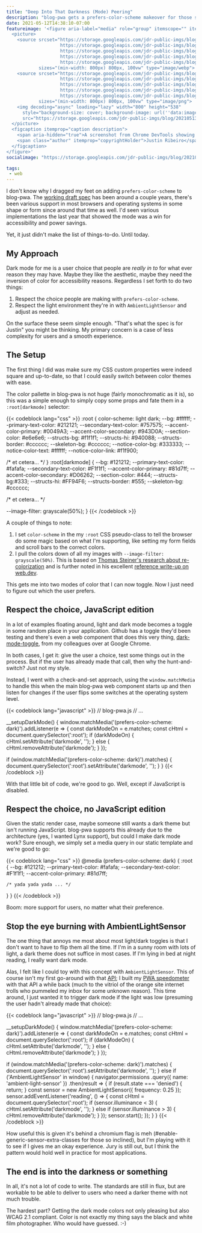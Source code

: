 ```yaml
---
title: "Deep Into That Darkness (Mode) Peering"
description: "blog-pwa gets a prefers-color-scheme makeover for those seeking a more dark color theme experience for accessibility or aesthetic reasons."
date: 2021-05-12T14:38:10-07:00
featureimage: '<figure aria-label="media" role="group" itemscope="" itemprop="associatedMedia" itemtype="http://schema.org/ImageObject">
  <picture>
    <source srcset="https://storage.googleapis.com/jdr-public-imgs/blog/20210513-darkmode-rad-sauce-640.webp 640w,
                    https://storage.googleapis.com/jdr-public-imgs/blog/20210513-darkmode-rad-sauce-800.webp 800w,
                    https://storage.googleapis.com/jdr-public-imgs/blog/20210513-darkmode-rad-sauce-1024.webp 1024w,
                    https://storage.googleapis.com/jdr-public-imgs/blog/20210513-darkmode-rad-sauce-1280.webp 1280w,
                    https://storage.googleapis.com/jdr-public-imgs/blog/20210513-darkmode-rad-sauce-1600.webp 1600w"
            sizes="(min-width: 800px) 800px, 100vw" type="image/webp">
    <source srcset="https://storage.googleapis.com/jdr-public-imgs/blog/20210513-darkmode-rad-sauce-640.png 640w,
                    https://storage.googleapis.com/jdr-public-imgs/blog/20210513-darkmode-rad-sauce-800.png 800w,
                    https://storage.googleapis.com/jdr-public-imgs/blog/20210513-darkmode-rad-sauce-1024.png 1024w,
                    https://storage.googleapis.com/jdr-public-imgs/blog/20210513-darkmode-rad-sauce-1280.png 1280w,
                    https://storage.googleapis.com/jdr-public-imgs/blog/20210513-darkmode-rad-sauce-1600.png 1600w"
            sizes="(min-width: 800px) 800px, 100vw" type="image/png">
    <img decoding="async" loading="lazy" width="800" height="538"
      style="background-size: cover; background-image: url(''data:image/svg+xml;charset=utf-8,%3Csvg xmlns=\''http%3A//www.w3.org/2000/svg\'' xmlns%3Axlink=\''http%3A//www.w3.org/1999/xlink\'' viewBox=\''0 0 1280 853\''%3E%3Cfilter id=\''b\'' color-interpolation-filters=\''sRGB\''%3E%3CfeGaussianBlur stdDeviation=\''.5\''%3E%3C/feGaussianBlur%3E%3CfeComponentTransfer%3E%3CfeFuncA type=\''discrete\'' tableValues=\''1 1\''%3E%3C/feFuncA%3E%3C/feComponentTransfer%3E%3C/filter%3E%3Cimage filter=\''url(%23b)\'' x=\''0\'' y=\''0\'' height=\''100%25\'' width=\''100%25\'' xlink%3Ahref=\''data%3Aimage/png;base64,iVBORw0KGgoAAAANSUhEUgAAAAkAAAAGCAIAAACepSOSAAAACXBIWXMAAC4jAAAuIwF4pT92AAAAs0lEQVQI1wGoAFf/AImSoJSer5yjs52ktp2luJuluKOpuJefsoCNowB+kKaOm66grL+krsCnsMGrt8m1u8mzt8OVoLIAhJqzjZ2tnLLLnLHJp7fNmpyjqbPCqLrRjqO7AIeUn5ultaWtt56msaSnroZyY4mBgLq7wY6TmwCRfk2Pf1uzm2WulV+xmV6rmGyQfFm3nWSBcEIAfm46jX1FkH5Djn5AmodGo49MopBLlIRBfG8yj/dfjF5frTUAAAAASUVORK5CYII=\''%3E%3C/image%3E%3C/svg%3E'');"
      src="https://storage.googleapis.com/jdr-public-imgs/blog/20210513-darkmode-rad-sauce-800.png" alt="A screenshot from Chrome DevTools showing both light and dark  of blog-pwa.">
  </picture>
  <figcaption itemprop="caption description">
    <span aria-hidden="true">A screenshot from Chrome DevTools showing both light and dark  of blog-pwa.</span>
    <span class="author" itemprop="copyrightHolder">Justin Ribeiro</span>
  </figcaption>
</figure>'
socialimage: "https://storage.googleapis.com/jdr-public-imgs/blog/20210513-darkmode-rad-sauce-800.png"

tags:
 - web
---
```


I don't know why I dragged my feet on adding `prefers-color-scheme` to blog-pwa. The [working draft spec](https://drafts.csswg.org/css-color-adjust-1/) has been around a couple years, there's been various support in most browsers and operating systems in some shape or form since around that time as well. I'd seen various implementations the last year that showed the mode was a win for accessibility and power savings.

Yet, it just didn't make the list of things-to-do. Until today.

## My Approach

Dark mode for me is a user choice that people are _really in to_ for what ever reason they may have. Maybe they like the aesthetic, maybe they need the inversion of color for accessibility reasons. Regardless I set forth to do two things:

1. Respect the choice people are making with `prefers-color-scheme`.
2. Respect the light environment they're in with `AmbientLightSensor` and adjust as needed.

On the surface these seem simple enough. "That's what the spec is for Justin" you might be thinking. My primary concern is a case of less complexity for users and a smooth experience.

## The Setup

The first thing I did was make sure my CSS custom properties were indeed square and up-to-date, so that I could easily switch between color themes with ease.

The color pallette in blog-pwa is not huge (fairly monochromatic as it is), so this was a simple enough to simply copy some props and fate them in a `:root[darkmode]` selector:

{{< codeblock lang="css" >}}
:root {
  color-scheme: light dark;
  --bg: #ffffff;
  --primary-text-color: #212121;
  --secondary-text-color: #757575;
  --accent-color-primary: #0049A3;
  --accent-color-secondary: #943D0A;
  --section-color: #e6e6e6;
  --structs-bg: #f1f1f1;
  --structs-hi: #940088;
  --structs-border: #cccccc;
  --skeleton-bg: #cccccc;
  --notice-color-bg: #333333;
  --notice-color-text: #ffffff;
  --notice-color-link: #f1f900;

  /* et cetera... */
}
:root[darkmode] {
  --bg: #121212;
  --primary-text-color: #fafafa;
  --secondary-text-color: #F1f1f1;
  --accent-color-primary: #81d7ff;
  --accent-color-secondary: #D06262;
  --section-color: #444;
  --structs-bg:#333;
  --structs-hi: #FF94F6;
  --structs-border: #555;
  --skeleton-bg: #cccccc;

  /* et cetera... */

  --image-filter: grayscale(50%);
}
{{< /codeblock >}}

A couple of things to note:

1. I set `color-scheme` in the my `:root` CSS pseudo-class to tell the browser do some magic based on what I'm supporting, like setting my form fields and scroll bars to the correct colors.
2. I pull the colors down of all my images with `--image-filter: grayscale(50%)`. This is based on [Thomas Steiner's research about re-colorization](https://medium.com/dev-channel/re-colorization-for-dark-mode-19e2e17b584b) and is further noted in his excellent [reference write-up on web.dev](https://web.dev/prefers-color-scheme/).

This gets me into two modes of color that I can now toggle. Now I just need to figure out which the user prefers.

## Respect the choice, JavaScript edition

In a lot of examples floating around, light and dark mode becomes a toggle in some random place in your application. Github has a toggle they'd been testing and there's even a web component that does this very thing, [dark-mode-toggle](https://github.com/GoogleChromeLabs/dark-mode-toggle), from my colleagues over at Google Chrome.

In both cases, I get it: give the user a choice, test some things out in the process. But if the user has already made that call, then why the hunt-and-switch? Just not my style.

Instead, I went with a check-and-set approach, using the `window.matchMedia` to handle this when the main blog-pwa web component starts up and then listen for changes if the user flips some switches at the operating system level.

{{< codeblock lang="javascript" >}}
// blog-pwa.js
// ...

__setupDarkMode() {
  window.matchMedia('(prefers-color-scheme: dark)').addListener(e => {
    const darkModeOn = e.matches;
    const cHtml = document.querySelector(':root');
    if (darkModeOn) {
      cHtml.setAttribute('darkmode', '');
    } else {
      cHtml.removeAttribute('darkmode');
    }
  });

  if (window.matchMedia('(prefers-color-scheme: dark)').matches) {
    document.querySelector(':root').setAttribute('darkmode', '');
  }
}
{{< /codeblock >}}

With that little bit of code, we're good to go. Well, except if JavaScript is disabled.

## Respect the choice, no JavaScript edition

Given the static render case, maybe someone still wants a dark theme but isn't running JavaScript. blog-pwa supports this already due to the architecture (yes, I wanted Lynx support), but could I make dark mode work? Sure enough, we simply set a media query in our static template and we're good to go:

{{< codeblock lang="css" >}}
@media (prefers-color-scheme: dark) {
  :root {
    --bg: #121212;
    --primary-text-color: #fafafa;
    --secondary-text-color: #F1f1f1;
    --accent-color-primary: #81d7ff;

    /* yada yada yada ... */
  }
}
{{< /codeblock >}}

Boom: more support for users, no matter what their preference.

## Stop the eye burning with AmbientLightSensor

The one thing that annoys me most about most light/dark toggles is that I don't want to have to flip them all the time. If I'm in a sunny room with lots of light, a dark theme does not suffice in most cases. If I'm lying in bed at night reading, I really want dark mode.

Alas, I felt like I could toy with this concept with `AmbientLightSensor`. This of course isn't my first go-around with that [API](https://developer.mozilla.org/en-US/docs/Web/API/AmbientLightSensor); I built my [PWA speedometer](/chronicle/2019/01/31/tiny-pwas-and-why-i-keep-building-them/) with that API a while back (much to the vitriol of the orange site internet trolls who pummeled my inbox for some unknown reason). This time around, I just wanted it to trigger dark mode if the light was low (presuming the user hadn't already made that choice):

{{< codeblock lang="javascript" >}}
// blog-pwa.js
// ...

__setupDarkMode() {
  window.matchMedia('(prefers-color-scheme: dark)').addListener(e => {
    const darkModeOn = e.matches;
    const cHtml = document.querySelector(':root');
    if (darkModeOn) {
      cHtml.setAttribute('darkmode', '');
    } else {
      cHtml.removeAttribute('darkmode');
    }
  });

  if (window.matchMedia('(prefers-color-scheme: dark)').matches) {
    document.querySelector(':root').setAttribute('darkmode', '');
  } else if ('AmbientLightSensor' in window) {
    navigator.permissions
      .query({ name: 'ambient-light-sensor' })
      .then(result => {
        if (result.state === 'denied') {
          return;
        }
        const sensor = new AmbientLightSensor({ frequency: 0.25 });
        sensor.addEventListener('reading', () => {
          const cHtml = document.querySelector(':root');
          if (sensor.illuminance < 3) {
            cHtml.setAttribute('darkmode', '');
          } else if (sensor.illuminance > 3) {
            cHtml.removeAttribute('darkmode');
          }
        });
        sensor.start();
      });
  }
}
{{< /codeblock >}}

How useful this is given it's behind a chromium flag is meh (#enable-generic-sensor-extra-classes for those so inclined), but I'm playing with it to see if I gives me an okay experience. Jury is still out, but I think the pattern would hold well in practice for most applications.

## The end is into the darkness or something

In all, it's not a lot of code to write. The standards are still in flux, but are workable to be able to deliver to users who need a darker theme with not much trouble.

The hardest part? Getting the dark mode colors not only pleasing but also WCAG 2.1 compliant. Color is not exactly my thing says the black and white film photographer. Who would have guessed. :-)
